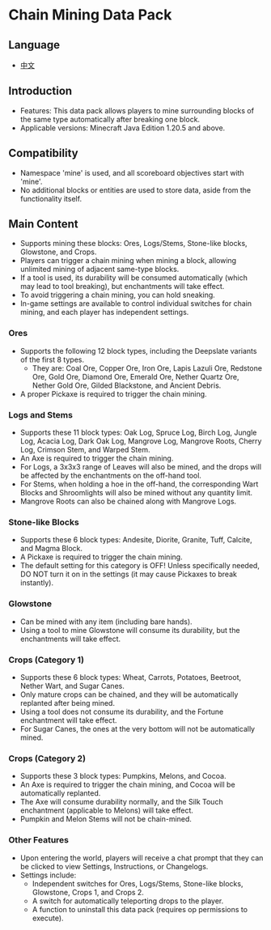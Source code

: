 # Chain Mining Data Pack

## Language
* [中文](README_zh.md)

## Introduction
* Features: This data pack allows players to mine surrounding blocks of the same type automatically after breaking one block.
* Applicable versions: Minecraft Java Edition 1.20.5 and above.

## Compatibility
* Namespace 'mine' is used, and all scoreboard objectives start with 'mine'.
* No additional blocks or entities are used to store data, aside from the functionality itself.

## Main Content
* Supports mining these blocks: Ores, Logs/Stems, Stone-like blocks, Glowstone, and Crops.
* Players can trigger a chain mining when mining a block, allowing unlimited mining of adjacent same-type blocks.
* If a tool is used, its durability will be consumed automatically (which may lead to tool breaking), but enchantments will take effect.
* To avoid triggering a chain mining, you can hold sneaking.
* In-game settings are available to control individual switches for chain mining, and each player has independent settings.

### Ores
* Supports the following 12 block types, including the Deepslate variants of the first 8 types.
    - They are: Coal Ore, Copper Ore, Iron Ore, Lapis Lazuli Ore, Redstone Ore, Gold Ore, Diamond Ore, Emerald Ore, Nether Quartz Ore, Nether Gold Ore, Gilded Blackstone, and Ancient Debris.
* A proper Pickaxe is required to trigger the chain mining.

### Logs and Stems
* Supports these 11 block types: Oak Log, Spruce Log, Birch Log, Jungle Log, Acacia Log, Dark Oak Log, Mangrove Log, Mangrove Roots, Cherry Log, Crimson Stem, and Warped Stem.
* An Axe is required to trigger the chain mining.
* For Logs, a 3x3x3 range of Leaves will also be mined, and the drops will be affected by the enchantments on the off-hand tool.
* For Stems, when holding a hoe in the off-hand, the corresponding Wart Blocks and Shroomlights will also be mined without any quantity limit.
* Mangrove Roots can also be chained along with Mangrove Logs.

### Stone-like Blocks
* Supports these 6 block types: Andesite, Diorite, Granite, Tuff, Calcite, and Magma Block.
* A Pickaxe is required to trigger the chain mining.
* The default setting for this category is OFF! Unless specifically needed, DO NOT turn it on in the settings (it may cause Pickaxes to break instantly).

### Glowstone
* Can be mined with any item (including bare hands).
* Using a tool to mine Glowstone will consume its durability, but the enchantments will take effect.

### Crops (Category 1)
* Supports these 6 block types: Wheat, Carrots, Potatoes, Beetroot, Nether Wart, and Sugar Canes.
* Only mature crops can be chained, and they will be automatically replanted after being mined.
* Using a tool does not consume its durability, and the Fortune enchantment will take effect.
* For Sugar Canes, the ones at the very bottom will not be automatically mined.

### Crops (Category 2)
* Supports these 3 block types: Pumpkins, Melons, and Cocoa.
* An Axe is required to trigger the chain mining, and Cocoa will be automatically replanted.
* The Axe will consume durability normally, and the Silk Touch enchantment (applicable to Melons) will take effect.
* Pumpkin and Melon Stems will not be chain-mined.

### Other Features
* Upon entering the world, players will receive a chat prompt that they can be clicked to view Settings, Instructions, or Changelogs.
* Settings include:
    - Independent switches for Ores, Logs/Stems, Stone-like blocks, Glowstone, Crops 1, and Crops 2.
    - A switch for automatically teleporting drops to the player.
    - A function to uninstall this data pack (requires op permissions to execute).
